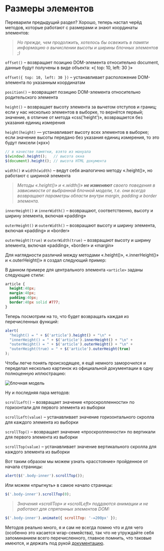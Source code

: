 # Размеры элементов

Переварили предыдущий раздел? Хорошо, теперь настал черёд методов, которые работают с размерами и знают координаты элементов:

> _Но прежде, чем продолжить, хотелось бы освежить в памяти информацию о вычислении высоты и ширины блочных элементов ;)_

`offset()` – возвращает позицию DOM-элемента относительно document, данные будут получены в виде объекта: «{ top: 10, left: 30 }»

`offset({ top: 10, left: 30 })` – устанавливает расположение DOM-элемента по указанным координатам

`position()` – возвращает позицию DOM-элемента относительно родительского элемента

`height()` – возвращает высоту элемента за вычетом отступов и границ; если у нас несколько элементов в выборке, то вернётся первый; значение, в отличие от метода «css('height')», возвращается без указания единиц измерения

`height(height)` — устанавливает высоту всех элементов в выборке; если значение высоты передано без указания единиц измерения, то это будут пиксели («px»)

```javascript
// в качестве памятки, взято из мануала
$(window).height();   // высота окна
$(document).height(); // высота HTML документа
```

`width()` и `width(width)` – ведут себя аналогично методу «.height()», но работают с шириной элемента

> _Методы «.height()» и «.width()» **не изменяют** своего поведения в зависимости от выбранной блочной модели, т.е. они всегда возвращают параметры области внутри margin, padding и border элемента._

`innerHeight()` и `innerWidth()` – возвращают, соответственно, высоту и ширину элемента, включая «padding»

`outerHeight()` и `outerWidth()` – возвращают высоту и ширину элемента, включая «padding» и «border»

`outerHeight(true)` и `outerWidth(true)` – возвращают высоту и ширину элемента, включая «padding», «border» и «margin»

Для наглядности различий между методами «.height()», «.innerHeight()» и «.outerHeight()» я создал следующий пример:

В данном примере для центрального элемента `<article>` заданы следующие стили:

```css
article {
  height:40px;
  margin:40px;
  padding:40px;
  border:40px solid #777;
}
```

Теперь посмотрим на то, что будет возвращать каждая из перечисленных функций:

```javascript
alert(
  "height() = " + $('article').height() + "\n" +
  "innerHeight() = " + $('article').innerHeight() + "\n" +
  "outerHeight() = " + $('article').outerHeight() + "\n" +
  "outerHeight(true) = " + $('article').outerHeight(true)
);
```

Чтобы легче понять происходящее, я ещё немного заморочился и переделал несколько картинок из официальной документации в одну полноценную иллюстрацию:

![блочная модель](../assets/img/box.png)

Ну и последняя пара методов:

`scrollLeft()` – возвращает значение «проскролленности» по горизонтали для первого элемента из выборки

`scrollLeft(value)` – устанавливает значение горизонтального скролла для каждого элемента из выборки

`scrollTop()` – возвращает значение «проскролленности» по вертикали для первого элемента из выборки

`scrollTop(value)` – устанавливает значение вертикального скролла для каждого элемента из выборки

Вот таким образом мы можем узнать «расстояние» пройденное от начала страницы:

```javascript
alert($('.body-inner').scrollTop());
```

Или можем «прыгнуть» в самое начало страницы:

```javascript
$('.body-inner').scrollTop(0);
```

> _Значения «scrollTop» и «scrollLeft» поддаются анимации и не работают для спрятанных элементов DOM:_

```javascript
$('.body-inner').animate({ scrollTop: '-=200px' });
```

Методов реально много, я и сам не всегда помню что и для чего (особенно это касается wrap-семейства), так что не утруждайте себя запоминанием всего перечисленного, главное помнить, что таковые имеются, и держать под рукой [документацию](http://api.jquery.com/category/manipulation/).
